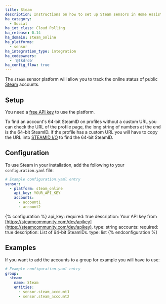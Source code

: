 ```yaml
---
title: Steam
description: Instructions on how to set up Steam sensors in Home Assistant.
ha_category:
  - Social
ha_iot_class: Cloud Polling
ha_release: 0.14
ha_domain: steam_online
ha_platforms:
  - sensor
ha_integration_type: integration
ha_codeowners:
  - '@tkdrob'
ha_config_flow: true
---
```


The `steam` sensor platform will allow you to track the online status of public [Steam](https://steamcommunity.com) accounts.

## Setup

You need a [free API key](https://steamcommunity.com/dev/apikey) to use the platform.

To find an account's 64-bit SteamID on profiles without a custom URL you can check the URL of the profile page, the long string of numbers at the end is the 64-bit SteamID. If the profile has a custom URL you will have to copy the URL into [STEAMID I/O](https://steamid.io/) to find the 64-bit SteamID.

## Configuration

To use Steam in your installation, add the following to your `configuration.yaml` file:

```yaml
# Example configuration.yaml entry
sensor:
  - platform: steam_online
    api_key: YOUR_API_KEY
    accounts:
      - account1
      - account2
```

{% configuration %}
api_key:
  required: true
  description: Your API key from [https://steamcommunity.com/dev/apikey](https://steamcommunity.com/dev/apikey).
  type: string
accounts:
  required: true
  description: List of 64-bit SteamIDs.
  type: list
{% endconfiguration %}

## Examples

If you want to add the accounts to a group for example you will have to use:

```yaml
# Example configuration.yaml entry
group:
  steam:
    name: Steam
    entities:
      - sensor.steam_account1
      - sensor.steam_account2
```
